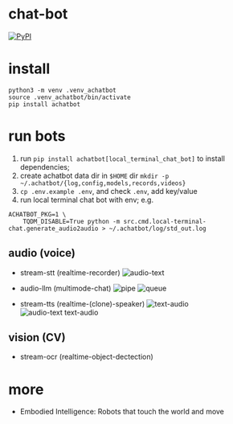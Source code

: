 # chat-bot
[![PyPI](https://img.shields.io/pypi/v/achatbot)](https://pypi.org/project/achatbot/)

# install
```
python3 -m venv .venv_achatbot
source .venv_achatbot/bin/activate
pip install achatbot
```

# run bots
1. run `pip install achatbot[local_terminal_chat_bot]` to install dependencies;
2. create achatbot data dir in `$HOME` dir `mkdir -p ~/.achatbot/{log,config,models,records,videos}`
4. `cp .env.example .env`, and check `.env`, add key/value
3. run local terminal chat bot with env; e.g. 
```
ACHATBOT_PKG=1 \
    TQDM_DISABLE=True python -m src.cmd.local-terminal-chat.generate_audio2audio > ~/.achatbot/log/std_out.log
```

## audio (voice)


- stream-stt (realtime-recorder)
![audio-text](https://github.com/user-attachments/assets/44bcec7d-f0a1-47db-bd95-21feee43a361)

- audio-llm (multimode-chat)
![pipe](https://github.com/user-attachments/assets/9970cf18-9bbc-4109-a3c5-e3e3c88086af)
![queue](https://github.com/user-attachments/assets/30f2e880-f16d-4b62-8668-61bb97c57b2b)


- stream-tts (realtime-(clone)-speaker)
![text-audio](https://github.com/user-attachments/assets/676230a0-0a99-475b-9ef5-6afc95f044d8)
![audio-text text-audio](https://github.com/user-attachments/assets/cbcabf98-731e-4887-9f37-649ec81e37a0)


## vision (CV)
- stream-ocr (realtime-object-dectection)

# more
- Embodied Intelligence: Robots that touch the world and move
